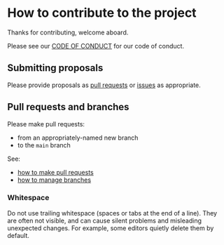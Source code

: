 # How to contribute to the project

Thanks for contributing, welcome aboard.

Please see our [CODE OF CONDUCT](./CODE_OF_CONDUCT.md) for our code of conduct.


## Submitting proposals

Please provide proposals as
[pull requests](https://github.com/divio/getting-started-with-php-laravel/pulls)
or
[issues](https://github.com/divio/getting-started-with-php-laravel/issues) as appropriate.


## Pull requests and branches

Please make pull requests:

* from an appropriately-named new branch
* to the ``main`` branch

See:

* [how to make pull requests](https://help.github.com/articles/using-pull-requests/)
* [how to manage branches](https://help.github.com/articles/creating-and-deleting-branches-within-your-repository/)


### Whitespace

Do not use trailing whitespace (spaces or tabs at the end of a line). They are often not visible, and can cause silent
problems and misleading unexpected changes. For example, some editors quietly delete them by default.
